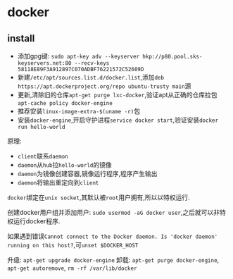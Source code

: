 # docker

## install

* 添加gpg键: `sudo apt-key adv --keyserver hkp://p80.pool.sks-keyservers.net:80 --recv-keys 58118E89F3A912897C070ADBF76221572C52609D`
* 新建`/etc/apt/sources.list.d/docker.list`,添加`deb https://apt.dockerproject.org/repo ubuntu-trusty main`源
* 更新,清除旧的仓库`apt-get purge lxc-docker`,验证apt从正确的仓库拉包`apt-cache policy docker-engine`
* 推荐安装`linux-image-extra-$(uname -r)`包
* 安装`docker-engine`,开启守护进程`service docker start`,验证安装`docker run hello-world`

原理: 
* `client`联系`daemon`
* `daemon`从`hub`拉`hello-world`的镜像
* `daemon`为镜像创建容器,镜像运行程序,程序产生输出
* `daemon`将输出重定向到`client`

`docker`绑定在`unix socket`,其默认被`root`用户拥有,所以以特权运行.

创建docker用户组并添加用户: `sudo usermod -aG docker user`,之后就可以非特权运行docker程序.

如果遇到错误`Cannot connect to the Docker daemon. Is 'docker daemon' running on this host?`,可`unset $DOCKER_HOST`

升级: `apt-get upgrade docker-engine`
卸载: `apt-get purge docker-engine`, `apt-get autoremove`, `rm -rf /var/lib/docker`


